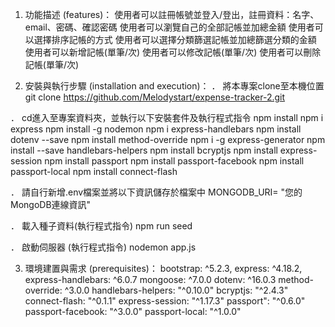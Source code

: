 1. 功能描述 (features)：
使用者可以註冊帳號並登入/登出，註冊資料：名字、email、密碼、確認密碼
使用者可以瀏覽自己的全部記帳並加總金額
使用者可以選擇排序記帳的方式 使用者可以選擇分類篩選記帳並加總篩選分類的金額 使用者可以新增記帳(單筆/次)
使用者可以修改記帳(單筆/次) 使用者可以刪除記帳(單筆/次)

2. 安裝與執行步驟 (installation and execution)：
． 將本專案clone至本機位置
git clone https://github.com/Melodystart/expense-tracker-2.git

． cd進入至專案資料夾，並執行以下安裝套件及執行程式指令
npm install
npm i express
npm install -g nodemon
npm i express-handlebars
npm install dotenv --save
npm install method-override
npm i -g express-generator
npm install --save handlebars-helpers
npm install bcryptjs
npm install express-session
npm install passport
npm install passport-facebook
npm install passport-local
npm install connect-flash

． 請自行新增.env檔案並將以下資訊儲存於檔案中
MONGODB_URI= "您的MongoDB連線資訊"

． 載入種子資料(執行程式指令)
npm run seed

． 啟動伺服器 (執行程式指令)
nodemon app.js

3. 環境建置與需求 (prerequisites)：
bootstrap: ^5.2.3,
express: ^4.18.2,
express-handlebars: ^6.0.7
mongoose: ^7.0.0
dotenv: ^16.0.3
method-override: ^3.0.0
handlebars-helpers: "^0.10.0"
bcryptjs: "^2.4.3"
connect-flash: "^0.1.1"
express-session: "^1.17.3"
passport": "^0.6.0"
passport-facebook: "^3.0.0"
passport-local: "^1.0.0"
